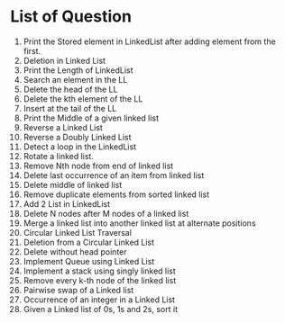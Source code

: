 # List of Question

1. Print the Stored element in LinkedList after adding element from the first.
1. Deletion in Linked List
1. Print the Length of LinkedList
1. Search an element in the LL
1. Delete the head of the LL
1. Delete the kth element of the LL
1. Insert at the tail of the LL
1. Print the Middle of a given linked list
1. Reverse a Linked List
1. Reverse a Doubly Linked List
1. Detect a loop in the LinkedList
1. Rotate a linked list.
1. Remove Nth node from end of linked list
1. Delete last occurrence of an item from linked list
1. Delete middle of linked list
1. Remove duplicate elements from sorted linked list
1. Add 2 List in LinkedList
1. Delete N nodes after M nodes of a linked list
1. Merge a linked list into another linked list at alternate positions
1. Circular Linked List Traversal
1. Deletion from a Circular Linked List
1. Delete without head pointer
1. Implement Queue using Linked List
1. Implement a stack using singly linked list
1. Remove every k-th node of the linked list
1. Pairwise swap of a Linked list
1. Occurrence of an integer in a Linked List
1. Given a Linked list of 0s, 1s and 2s, sort it
